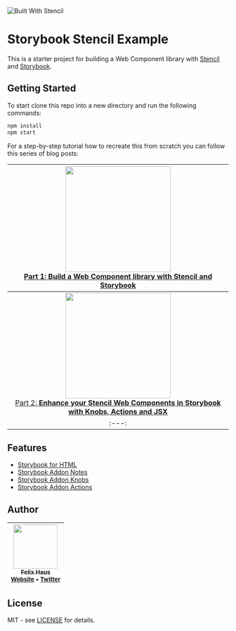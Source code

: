 ![Built With Stencil](https://img.shields.io/badge/-Built%20With%20Stencil-16161d.svg?logo=data%3Aimage%2Fsvg%2Bxml%3Bbase64%2CPD94bWwgdmVyc2lvbj0iMS4wIiBlbmNvZGluZz0idXRmLTgiPz4KPCEtLSBHZW5lcmF0b3I6IEFkb2JlIElsbHVzdHJhdG9yIDE5LjIuMSwgU1ZHIEV4cG9ydCBQbHVnLUluIC4gU1ZHIFZlcnNpb246IDYuMDAgQnVpbGQgMCkgIC0tPgo8c3ZnIHZlcnNpb249IjEuMSIgaWQ9IkxheWVyXzEiIHhtbG5zPSJodHRwOi8vd3d3LnczLm9yZy8yMDAwL3N2ZyIgeG1sbnM6eGxpbms9Imh0dHA6Ly93d3cudzMub3JnLzE5OTkveGxpbmsiIHg9IjBweCIgeT0iMHB4IgoJIHZpZXdCb3g9IjAgMCA1MTIgNTEyIiBzdHlsZT0iZW5hYmxlLWJhY2tncm91bmQ6bmV3IDAgMCA1MTIgNTEyOyIgeG1sOnNwYWNlPSJwcmVzZXJ2ZSI%2BCjxzdHlsZSB0eXBlPSJ0ZXh0L2NzcyI%2BCgkuc3Qwe2ZpbGw6I0ZGRkZGRjt9Cjwvc3R5bGU%2BCjxwYXRoIGNsYXNzPSJzdDAiIGQ9Ik00MjQuNywzNzMuOWMwLDM3LjYtNTUuMSw2OC42LTkyLjcsNjguNkgxODAuNGMtMzcuOSwwLTkyLjctMzAuNy05Mi43LTY4LjZ2LTMuNmgzMzYuOVYzNzMuOXoiLz4KPHBhdGggY2xhc3M9InN0MCIgZD0iTTQyNC43LDI5Mi4xSDE4MC40Yy0zNy42LDAtOTIuNy0zMS05Mi43LTY4LjZ2LTMuNkgzMzJjMzcuNiwwLDkyLjcsMzEsOTIuNyw2OC42VjI5Mi4xeiIvPgo8cGF0aCBjbGFzcz0ic3QwIiBkPSJNNDI0LjcsMTQxLjdIODcuN3YtMy42YzAtMzcuNiw1NC44LTY4LjYsOTIuNy02OC42SDMzMmMzNy45LDAsOTIuNywzMC43LDkyLjcsNjguNlYxNDEuN3oiLz4KPC9zdmc%2BCg%3D%3D&colorA=16161d&style=flat-square)

# Storybook Stencil Example

This is a starter project for building a Web Component library with [Stencil](https://stenciljs.com/) and [Storybook](https://storybook.js.org/).

## Getting Started

To start clone this repo into a new directory and run the following commands:

```sh
npm install
npm start
```

For a step-by-step tutorial how to recreate this from scratch you can follow this series of blog posts:

<!-- prettier-ignore-start -->

| [<img src="https://res.cloudinary.com/practicaldev/image/fetch/s--6PZ7zVmo--/c_imagga_scale,f_auto,fl_progressive,h_500,q_auto,w_1000/https://res.cloudinary.com/practicaldev/image/fetch/s--Xzs5q7Rn--/c_imagga_scale%2Cf_auto%2Cfl_progressive%2Ch_420%2Cq_auto%2Cw_1000/https://dev-to-uploads.s3.amazonaws.com/i/grxlcvcbwkztn1h3tses.jpg" height="240px;"/><br />Part 1: <b>Build a Web Component library with Stencil and Storybook</b>](https://dev.to/ofhouse/build-a-web-component-library-with-stencil-and-storybook-c27) |
| :---: |
| [<img src="https://res.cloudinary.com/practicaldev/image/fetch/s--XX_EUY3X--/c_imagga_scale,f_auto,fl_progressive,h_500,q_auto,w_1000/https://res.cloudinary.com/practicaldev/image/fetch/s--lmNpLW7Y--/c_imagga_scale%2Cf_auto%2Cfl_progressive%2Ch_420%2Cq_auto%2Cw_1000/https://dev-to-uploads.s3.amazonaws.com/i/e8peacroqhzp9uv9rstt.jpg" height="240px;"/><br />Part 2: <b>Enhance your Stencil Web Components in Storybook with Knobs, Actions and JSX</b>](https://dev.to/ofhouse/build-a-web-component-library-with-stencil-and-storybook-c27) |
| :---: |

<!-- prettier-ignore-end -->

## Features

- [Storybook for HTML](https://storybook.js.org/docs/guides/guide-html/)
- [Storybook Addon Notes](https://www.npmjs.com/package/@storybook/addon-notes)
- [Storybook Addon Knobs](https://www.npmjs.com/package/@storybook/addon-knobs)
- [Storybook Addon Actions](https://www.npmjs.com/package/@storybook/addon-actions)

## Author

<!-- prettier-ignore-start -->

| [<img src="https://avatars0.githubusercontent.com/u/472867?v=4" width="100px;"/><br /><sub><b>Felix Haus</b></sub>](https://github.com/ofhouse)<br /><sub>[Website](https://felix.house/) • [Twitter](https://twitter.com/ofhouse)</sub>|
| :---: |

<!-- prettier-ignore-end -->

## License

MIT - see [LICENSE](./LICENSE) for details.
